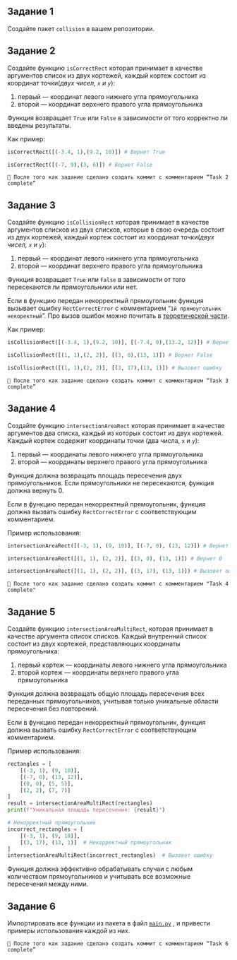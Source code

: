 ## Задание 1

Создайте пакет `collision` в вашем репозитории.

## Задание 2

Создайте функцию `isCorrectRect`  которая принимает в качестве аргументов список из двух кортежей, каждый кортеж состоит из координат точки(*двух чисел, `x` и `y`*): 

1. первый — координат левого нижнего угла прямоугольника 
2. второй — координат верхнего правого угла прямоугольника 

Функция возвращает `True` или `False` в зависимости от того  корректно ли введены результаты.

Как пример:

```python
isCorrectRect([(-3.4, 1),(9.2, 10)]) # Вернет True

isCorrectRect([(-7, 9),(3, 6)]) # Вернет False
```

```🚨 После того как задание сделано создать коммит с комментарием “Task 2 complete”```

## Задание 3

Создайте функцию `isCollisionRect` которая принимает в качестве аргументов списков из двух списков, которые в свою очередь состоит из двух кортежей, каждый кортеж состоит из координат точки(*двух чисел, `x` и `y`*): 

1. первый — координат левого нижнего угла прямоугольника 
2. второй — координат верхнего правого угла прямоугольника 

Функция возвращает `True` или `False` в зависимости от того пересекаются ли прямоугольники или нет.

Если в функцию передан некорректный прямоугольник функция вызывает ошибку `RectCorrectError` c комментарием “`1й прямоугольник некоректный`”. Про вызов ошибок можно почитать в [теоретической части](https://www.notion.so/9-1359f5faa7fd80ce9d66e1dac8566775?pvs=21).

Как пример:

```python
isCollisionRect([(-3.4, 1),(9.2, 10)], [(-7.4, 0),(13.2, 12)]) # Вернет True

isCollisionRect([(1, 1),(2, 2)], [(3, 0),(13, 1)]) # Вернет False

isCollisionRect([(1, 1),(2, 2)], [(3, 17),(13, 1)]) # Вызовет ошибку
```

```🚨 После того как задание сделано создать коммит с комментарием “Task 3 complete”```
## Задание 4

Создайте функцию `intersectionAreaRect` которая принимает в качестве аргументов два списка, каждый из которых состоит из двух кортежей. Каждый кортеж содержит координаты точки (два числа, `x` и `y`):

1. первый — координаты левого нижнего угла прямоугольника
2. второй — координаты верхнего правого угла прямоугольника

Функция должна возвращать площадь пересечения двух прямоугольников. Если прямоугольники не пересекаются, функция должна вернуть 0.

Если в функцию передан некорректный прямоугольник, функция должна вызвать ошибку `RectCorrectError` с соответствующим комментарием.

Пример использования:

```python
intersectionAreaRect([(-3, 1), (9, 10)], [(-7, 0), (13, 12)]) # Вернет некоторое положительное число

intersectionAreaRect([(1, 1), (2, 2)], [(3, 0), (13, 1)]) # Вернет 0

intersectionAreaRect([(1, 1), (2, 2)], [(3, 17), (13, 1)]) # Вызовет ошибку
```

```🚨 После того как задание сделано создать коммит с комментарием "Task 4 complete"```
## Задание 5
Создайте функцию `intersectionAreaMultiRect`, которая принимает в качестве аргумента список списков. Каждый внутренний список состоит из двух кортежей, представляющих координаты прямоугольника:

1. первый кортеж — координаты левого нижнего угла прямоугольника
2. второй кортеж — координаты верхнего правого угла прямоугольника

Функция должна возвращать общую площадь пересечения всех переданных прямоугольников, учитывая только уникальные области пересечения без повторений.

Если в функцию передан некорректный прямоугольник, функция должна вызвать ошибку `RectCorrectError` с соответствующим комментарием.

Пример использования:

```python
rectangles = [
    [(-3, 1), (9, 10)],
    [(-7, 0), (13, 12)],
    [(0, 0), (5, 5)],
    [(2, 2), (7, 7)]
]
result = intersectionAreaMultiRect(rectangles)
print(f"Уникальная площадь пересечения: {result}")

# Некорректный прямоугольник
incorrect_rectangles = [
    [(-3, 1), (9, 10)],
    [(3, 17), (13, 1)]  # Некорректный прямоугольник
]
intersectionAreaMultiRect(incorrect_rectangles)  # Вызовет ошибку
```

Функция должна эффективно обрабатывать случаи с любым количеством прямоугольников и учитывать все возможные пересечения между ними.
## Задание 6

Импортировать все функции из пакета в файл [`main.py`](http://main.py) , и привести примеры использования каждой из них.  

```🚨 После того как задание сделано создать коммит с комментарием “Task 6 complete”```
